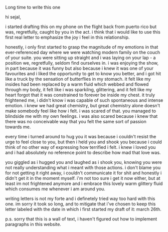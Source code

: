 Long time to write this one

hi sejal,

i started drafting this on my phone on the flight back from puerto rico but was, regretfully, caught by you in the act. i think that i would like to use this first real letter to emphasize the joy i feel in this relationship. 

honestly, i only first started to grasp the magnitude of my emotions in that ever-referenced day where we were watching modern family on the couch of your suite. you were sitting up straight and i was laying on your lap - a position we, regretfully, seldom find ourselves in. i was enjoying the show, in part because it was funny but also because i knew it was one of your favourites and i liked the opportunity to get to know you better, and i got hit like a truck by the sensation of butterflies in my stomach. it felt like my insides had been replaced by a warm fluid which webbed and flowed through my body, it felt like i was sparkilng, glittering, and it felt like my heart forgot that it was constrained to forever be inside my chest. it truly frightened me, i didn't know i was capable of such spontaneous and intense emotion. i knew we had great chemistry, but great chemistry alone doesn't make somebody feel like how i felt. i was scared of that. you managed to blindside me with my own feelings. i was also scared because i knew that there was no conceivable way that you felt the same sort of passion towards me.

every time i turned around to hug you it was because i couldn't resist the urge to feel close to you, but then i held you and shook you because i could think of no other way of expressing how terrified i felt. i knew i loved you and i had absolutely no reference point to describe how mad that love was. 

you giggled as i hugged you and laughed as i shook you, knowing you were not really understanding what i meant with those actions. i don't blame you for not getting it right away, i couldn't communicate it for shit and honestly i didn't get it in the moment myself. i'm not too sure i get it now either, but at least im not frightened anymore and i embrace this lovely warm glittery fluid which consumes me whenever i am around you. 

writing letters is not my forte and i definetely tried way too hard with this one. im sorry it took so long, and to mitigate that i've chosen to keep this letter labeled with the date in which i first started my draft of it: march 26th.

p.s. sorry that this is a wall of text, i haven't figured out how to implement paragraphs in this website.
